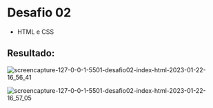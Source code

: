 # Desafio 02
- HTML e CSS

## Resultado: 
![screencapture-127-0-0-1-5501-desafio02-index-html-2023-01-22-16_56_41](https://user-images.githubusercontent.com/89949855/213937429-fe915b43-8d60-41c2-af2c-232302d2cdd3.png)

![screencapture-127-0-0-1-5501-desafio02-index-html-2023-01-22-16_57_05](https://user-images.githubusercontent.com/89949855/213937431-9fa8c9c2-3564-4360-8bc7-76fff04dc238.png)
